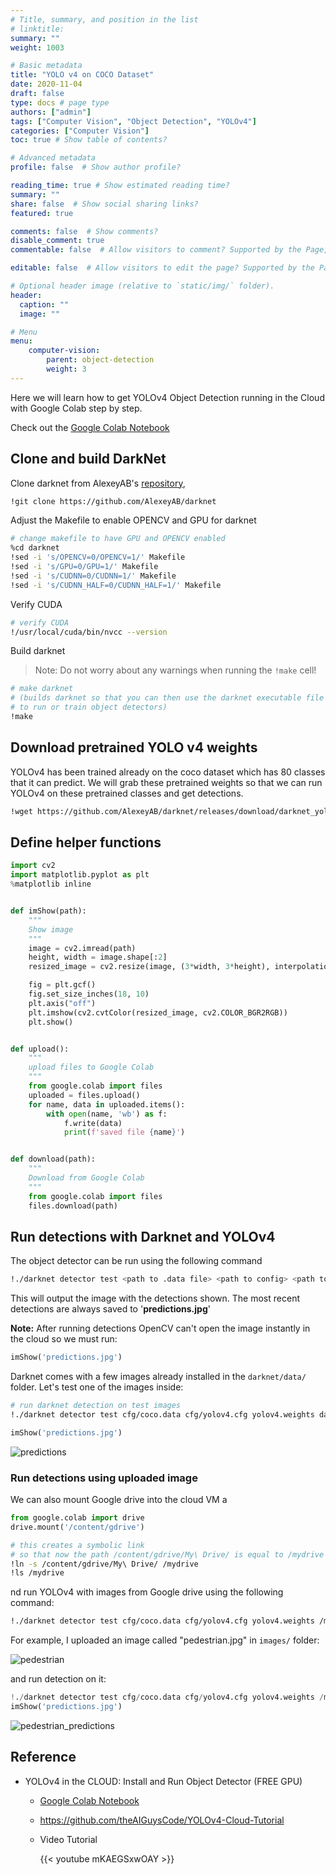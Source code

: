 ```yaml
---
# Title, summary, and position in the list
# linktitle: 
summary: ""
weight: 1003

# Basic metadata
title: "YOLO v4 on COCO Dataset"
date: 2020-11-04
draft: false
type: docs # page type
authors: ["admin"]
tags: ["Computer Vision", "Object Detection", "YOLOv4"]
categories: ["Computer Vision"]
toc: true # Show table of contents?

# Advanced metadata
profile: false  # Show author profile?

reading_time: true # Show estimated reading time?
summary: ""
share: false  # Show social sharing links?
featured: true

comments: false  # Show comments?
disable_comment: true
commentable: false  # Allow visitors to comment? Supported by the Page, Post, and Docs content types.

editable: false  # Allow visitors to edit the page? Supported by the Page, Post, and Docs content types.

# Optional header image (relative to `static/img/` folder).
header:
  caption: ""
  image: ""

# Menu
menu: 
    computer-vision:
        parent: object-detection
        weight: 3
---
```


Here we will learn how to get YOLOv4 Object Detection running in the Cloud with Google Colab step by step.

Check out the [Google Colab Notebook](https://colab.research.google.com/drive/1o-xfVm7A-kgtFZRrehJvnibuBwzNPs1-?authuser=1#scrollTo=P5WqSvgwqmLT)

## Clone and build DarkNet

Clone darknet from AlexeyAB's [repository](https://github.com/AlexeyAB/darknet#how-to-train-to-detect-your-custom-objects), 

```bash
!git clone https://github.com/AlexeyAB/darknet
```

Adjust the Makefile to enable OPENCV and GPU for darknet

```bash
# change makefile to have GPU and OPENCV enabled
%cd darknet
!sed -i 's/OPENCV=0/OPENCV=1/' Makefile
!sed -i 's/GPU=0/GPU=1/' Makefile
!sed -i 's/CUDNN=0/CUDNN=1/' Makefile
!sed -i 's/CUDNN_HALF=0/CUDNN_HALF=1/' Makefile
```

Verify CUDA

```bash
# verify CUDA
!/usr/local/cuda/bin/nvcc --version
```

Build darknet

> Note: Do not worry about any warnings when running the `!make` cell!

```bash
# make darknet 
# (builds darknet so that you can then use the darknet executable file 
# to run or train object detectors)
!make
```

## Download pretrained YOLO v4 weights

YOLOv4 has been trained already on the coco dataset which has 80 classes that it can predict. We will grab these pretrained weights so that we can run YOLOv4 on these pretrained classes and get detections.

```bash
!wget https://github.com/AlexeyAB/darknet/releases/download/darknet_yolo_v3_optimal/yolov4.weights
```

## Define helper functions

```python
import cv2
import matplotlib.pyplot as plt
%matplotlib inline


def imShow(path):
    """
    Show image
    """
    image = cv2.imread(path)
    height, width = image.shape[:2]
    resized_image = cv2.resize(image, (3*width, 3*height), interpolation = cv2.INTER_CUBIC)

    fig = plt.gcf()
    fig.set_size_inches(18, 10)
    plt.axis("off")
    plt.imshow(cv2.cvtColor(resized_image, cv2.COLOR_BGR2RGB))
    plt.show()


def upload():
    """
    upload files to Google Colab
    """
    from google.colab import files
    uploaded = files.upload()
    for name, data in uploaded.items():
        with open(name, 'wb') as f:
            f.write(data)
            print(f'saved file {name}')


def download(path):
    """
    Download from Google Colab
    """
    from google.colab import files
    files.download(path)
```

## Run detections with Darknet and YOLOv4

The object detector can be run using the following command

```bash
!./darknet detector test <path to .data file> <path to config> <path to weights> <path to image>
```

This will output the image with the detections shown. The most recent detections are always saved to '**predictions.jpg**'

**Note:** After running detections OpenCV can't open the image instantly in the cloud so we must run:

```python
imShow('predictions.jpg')
```

Darknet comes with a few images already installed in the `darknet/data/` folder. Let's test one of the images inside:

```bash
# run darknet detection on test images
!./darknet detector test cfg/coco.data cfg/yolov4.cfg yolov4.weights data/person.jpg
```

```python
imShow('predictions.jpg')
```

![predictions](https://raw.githubusercontent.com/EckoTan0804/upic-repo/master/uPic/predictions.png)

### Run detections using uploaded image

We can also mount Google drive into the cloud VM a

```python
from google.colab import drive
drive.mount('/content/gdrive')
```

```bash
# this creates a symbolic link 
# so that now the path /content/gdrive/My\ Drive/ is equal to /mydrive
!ln -s /content/gdrive/My\ Drive/ /mydrive
!ls /mydrive
```

nd run YOLOv4 with images from Google drive using the following command:

```bash
!./darknet detector test cfg/coco.data cfg/yolov4.cfg yolov4.weights /mydrive/<path to image>
```

For example, I uploaded an image called "pedestrian.jpg" in `images/` folder:

![pedestrian](https://raw.githubusercontent.com/EckoTan0804/upic-repo/master/uPic/pedestrian.jpg)

and run detection on it:

```python
!./darknet detector test cfg/coco.data cfg/yolov4.cfg yolov4.weights /mydrive/images/pedestrian.jpg
imShow('predictions.jpg')
```

![pedestrian_predictions](https://raw.githubusercontent.com/EckoTan0804/upic-repo/master/uPic/pedestrian_predictions.png)

## Reference

- YOLOv4 in the CLOUD: Install and Run Object Detector (FREE GPU)

  - [Google Colab Notebook](https://colab.research.google.com/drive/1_GdoqCJWXsChrOiY8sZMr_zbr_fH-0Fg?usp=sharing#scrollTo=iZULaGX7_H1u)

  - https://github.com/theAIGuysCode/YOLOv4-Cloud-Tutorial

  - Video Tutorial

    {{< youtube mKAEGSxwOAY >}}

